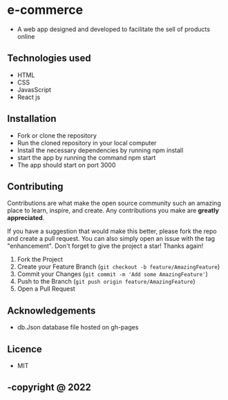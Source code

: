 # e-commerce
- A web app designed and developed to facilitate the sell of products online

## Technologies used
- HTML
- CSS
- JavasScript
- React js

## Installation 
- Fork or clone the repository
- Run the cloned repository in your local computer
- Install the necessary dependencies by running npm install
- start the app by running the command npm start
- The app should start on port 3000

## Contributing

Contributions are what make the open source community such an amazing place to learn, inspire, and create. Any contributions you make are **greatly appreciated**.

If you have a suggestion that would make this better, please fork the repo and create a pull request. You can also simply open an issue with the tag "enhancement".
Don't forget to give the project a star! Thanks again!

1. Fork the Project
2. Create your Feature Branch (`git checkout -b feature/AmazingFeature`)
3. Commit your Changes (`git commit -m 'Add some AmazingFeature'`)
4. Push to the Branch (`git push origin feature/AmazingFeature`)
5. Open a Pull Request

## Acknowledgements
- db.Json database file hosted on gh-pages
## Licence
- MIT

## -copyright @ 2022
